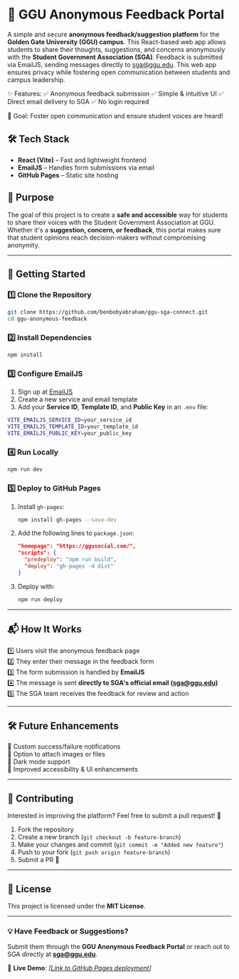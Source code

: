 # 🏫 GGU Anonymous Feedback Portal  

A simple and secure **anonymous feedback/suggestion platform** for the **Golden Gate University (GGU) campus**. This React-based web app allows students to share their thoughts, suggestions, and concerns anonymously with the **Student Government Association (SGA)**. Feedback is submitted via EmailJS, sending messages directly to sga@ggu.edu. This web app ensures privacy while fostering open communication between students and campus leadership.  

✨ Features:
✅ Anonymous feedback submission
✅ Simple & intuitive UI
✅ Direct email delivery to SGA
✅ No login required

🎯 Goal: Foster open communication and ensure student voices are heard!

## 🛠️ Tech Stack  

- **React (Vite)** – Fast and lightweight frontend  
- **EmailJS** – Handles form submissions via email  
- **GitHub Pages** – Static site hosting  

## 🎯 Purpose  

The goal of this project is to create a **safe and accessible** way for students to share their voices with the Student Government Association at GGU. Whether it's a **suggestion, concern, or feedback**, this portal makes sure that student opinions reach decision-makers without compromising anonymity.  

---

## 📌 Getting Started  

### 1️⃣ Clone the Repository  

```sh
git clone https://github.com/benbobyabraham/ggu-sga-connect.git
cd ggu-anonymous-feedback
```

### 2️⃣ Install Dependencies  

```sh
npm install
```

### 3️⃣ Configure EmailJS  

1. Sign up at [EmailJS](https://www.emailjs.com/)  
2. Create a new service and email template  
3. Add your **Service ID**, **Template ID**, and **Public Key** in an `.env` file:  

```sh
VITE_EMAILJS_SERVICE_ID=your_service_id
VITE_EMAILJS_TEMPLATE_ID=your_template_id
VITE_EMAILJS_PUBLIC_KEY=your_public_key
```

### 4️⃣ Run Locally  

```sh
npm run dev
```

### 5️⃣ Deploy to GitHub Pages  

1. Install `gh-pages`:  

   ```sh
   npm install gh-pages --save-dev
   ```

2. Add the following lines to `package.json`:

   ```json
   "homepage": "https://ggusocial.com/",
   "scripts": {
     "predeploy": "npm run build",
     "deploy": "gh-pages -d dist"
   }
   ```

3. Deploy with:  

   ```sh
   npm run deploy
   ```

---

## 📬 How It Works  

1️⃣ Users visit the anonymous feedback page  
2️⃣ They enter their message in the feedback form  
3️⃣ The form submission is handled by **EmailJS**  
4️⃣ The message is sent **directly to SGA's official email (sga@ggu.edu)**  
5️⃣ The SGA team receives the feedback for review and action  

---

## 🛠️ Future Enhancements  

🔹 Custom success/failure notifications  
🔹 Option to attach images or files  
🔹 Dark mode support  
🔹 Improved accessibility & UI enhancements  

---

## 🤝 Contributing  

Interested in improving the platform? Feel free to submit a pull request! 🎉  

1. Fork the repository  
2. Create a new branch (`git checkout -b feature-branch`)  
3. Make your changes and commit (`git commit -m "Added new feature"`)  
4. Push to your fork (`git push origin feature-branch`)  
5. Submit a PR 🚀  

---

## 📄 License  

This project is licensed under the **MIT License**.  

---

### 💡 Have Feedback or Suggestions?  

Submit them through the **GGU Anonymous Feedback Portal** or reach out to SGA directly at **sga@ggu.edu**.  

📌 **Live Demo**: *[[Link to GitHub Pages deployment](https://ggusocial.com/)]*  
